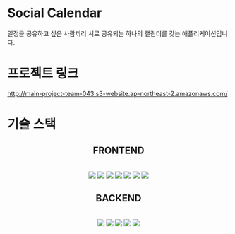 # Social Calendar
일정을 공유하고 싶은 사람끼리 서로 공유되는 하나의 캘린더를 갖는 애플리케이션입니다.

# 프로젝트 링크
http://main-project-team-043.s3-website.ap-northeast-2.amazonaws.com/

# 기술 스택
<h2 align=center>FRONTEND</h2>
<br>
<div align=center> 
  <img src="https://img.shields.io/badge/javascript-F7DF1E?style=for-the-badge&logo=javascript&logoColor=black">   
  <img src="https://img.shields.io/badge/styled-component-DB7093?style=for-the-badge&logo=styled-component&logoColor=black">
  <img src="https://img.shields.io/badge/react-61DAFB?style=for-the-badge&logo=react&logoColor=black"> 
  <img src="https://img.shields.io/badge/redux-764ABC?style=for-the-badge&logo=redux&logoColor=black"> 
  <img src="https://img.shields.io/badge/reactquery-FF4154?style=for-the-badge&logo=reactquery&logoColor=black">
  <img src="https://img.shields.io/badge/reactrouter-CA4245?style=for-the-badge&logo=reactrouter&logoColor=black">
  <img src="https://img.shields.io/badge/axios-5A29E4?style=for-the-badge&logo=axios&logoColor=black">
  <br>
<h2 align="center">BACKEND</h2>
<br>
  <img src="https://img.shields.io/badge/java-007396?style=for-the-badge&logo=java&logoColor=white">   
  <img src="https://img.shields.io/badge/spring-6DB33F?style=for-the-badge&logo=spring&logoColor=white"> 
  <img src="https://img.shields.io/badge/mysql-4479A1?style=for-the-badge&logo=mysql&logoColor=white"> 
  <img src="https://img.shields.io/badge/amazonEC2-FF9900?style=for-the-badge&logo=amazonEC2&logoColor=white"> 
  <img src="https://img.shields.io/badge/amazonRDS-527FFF?style=for-the-badge&logo=amazonRDS&logoColor=white"> 
  <br>

